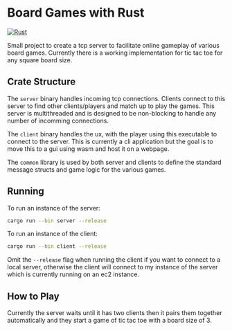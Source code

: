 # Board Games with Rust

[![Rust](https://github.com/maygoo/board-games-rust/actions/workflows/rust.yml/badge.svg)](https://github.com/maygoo/board-games-rust/actions/workflows/rust.yml)

Small project to create a tcp server to facilitate online gameplay of various board games. Currently there is a working implementation for tic tac toe for any square board size.

## Crate Structure

The `server` binary handles incoming tcp connections. Clients connect to this server to find other clients/players and match up to play the games. This server is multithreaded and is designed to be non-blocking to handle any number of incomming connections.

The `client` binary handles the ux, with the player using this executable to connect to the server. This is currently a cli application but the goal is to move this to a gui using wasm and host it on a webpage.

The `common` library is used by both server and clients to define the standard message structs and game logic for the various games.

## Running

To run an instance of the server:

```bash
cargo run --bin server --release
```

To run an instance of the client:

```bash
cargo run --bin client --release
```

Omit the `--release` flag when running the client if you want to connect to a local server, otherwise the client will connect to my instance of the server which is currently running on an ec2 instance.

## How to Play

Currently the server waits until it has two clients then it pairs them together automatically and they start a game of tic tac toe with a board size of 3.
